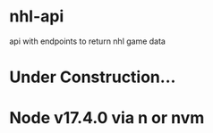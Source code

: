 # nhl-api
api with endpoints to return nhl game data

# Under Construction...

# Node v17.4.0 via n or nvm